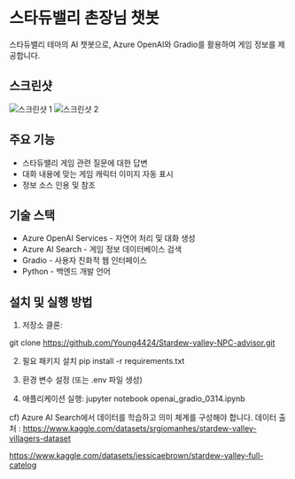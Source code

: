 # 스타듀밸리 촌장님 챗봇

스타듀밸리 테마의 AI 챗봇으로, Azure OpenAI와 Gradio를 활용하여 게임 정보를 제공합니다.

## 스크린샷
![스크린샷 1](https://github.com/user-attachments/assets/7df3343c-0559-4a89-84e4-3ad0a57ec8da)
![스크린샷 2](https://github.com/user-attachments/assets/6b83f1ed-2a52-4d0c-8060-c31b8e041e6d)

## 주요 기능
- 스타듀밸리 게임 관련 질문에 대한 답변
- 대화 내용에 맞는 게임 캐릭터 이미지 자동 표시
- 정보 소스 인용 및 참조

## 기술 스택
- Azure OpenAI Services - 자연어 처리 및 대화 생성
- Azure AI Search - 게임 정보 데이터베이스 검색
- Gradio - 사용자 친화적 웹 인터페이스
- Python - 백엔드 개발 언어

## 설치 및 실행 방법
1. 저장소 클론:

git clone https://github.com/Young4424/Stardew-valley-NPC-advisor.git


2. 필요 패키지 설치
pip install -r requirements.txt

3. 환경 변수 설정 (또는 .env 파일 생성)


4. 애플리케이션 실행:
jupyter notebook openai_gradio_0314.ipynb


cf) Azure AI Search에서 데이터를 학습하고 의미 체계를 구성해야 합니다.
데이터 출처 :
https://www.kaggle.com/datasets/srgiomanhes/stardew-valley-villagers-dataset

https://www.kaggle.com/datasets/jessicaebrown/stardew-valley-full-catelog



